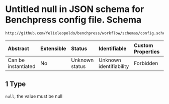 # Untitled null in JSON schema for Benchpress config file. Schema

```txt
http://github.com/felixleopoldo/benchpress/workflow/schemas/config.schema.json#/definitions/data_setup_dict/properties/parameters_id/anyOf/1
```



| Abstract            | Extensible | Status         | Identifiable            | Custom Properties | Additional Properties | Access Restrictions | Defined In                                                        |
| :------------------ | :--------- | :------------- | :---------------------- | :---------------- | :-------------------- | :------------------ | :---------------------------------------------------------------- |
| Can be instantiated | No         | Unknown status | Unknown identifiability | Forbidden         | Allowed               | none                | [config.schema.json\*](config.schema.json "open original schema") |

## 1 Type

`null`, the value must be null
